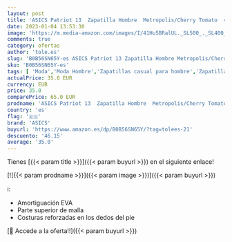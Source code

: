 ```yaml
---
layout: post
title: 'ASICS Patriot 13  Zapatilla Hombre  Metropolis/Cherry Tomato  49 EU'
date: 2023-01-04 13:53:30
image: 'https://m.media-amazon.com/images/I/41Hu5BRalUL._SL500_._SL400_.jpg'
comments: true
category: ofertas
author: 'tole.es'
slug: 'B0B56SN65Y-es ASICS Patriot 13 Zapatilla Hombre Metropolis/Cherry Tomato...'
sku: 'B0B56SN65Y-es'
tags: [ 'Moda','Moda Hombre','Zapatillas casual para hombre','Zapatillas y calzado deportivo para hombre','Zapatos para hombre','asics','zapatilla','🇪🇸', ]
actualPrice: 35.0 EUR
currency: EUR
price: 35.0
comparePrice: 65.0 EUR
prodname: 'ASICS Patriot 13  Zapatilla Hombre  Metropolis/Cherry Tomato  49 EU'
country: 'es'
flag: '🇪🇸'
brand: 'ASICS'
buyurl: 'https://www.amazon.es/dp/B0B56SN65Y/?tag=tolees-21'
descuento: '46.15'
average: '35.0'
---
```


Tienes [{{< param title >}}]({{< param buyurl >}}) en el siguiente enlace!

[![{{< param prodname >}}]({{< param image >}})]({{< param buyurl >}})

ℹ️:

- Amortiguación EVA
- Parte superior de malla
- Costuras reforzadas en los dedos del pie

[🛒 Accede a la oferta!!]({{< param buyurl >}})
